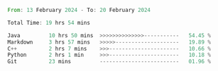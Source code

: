 <!--<div align=center><img src="https://leetcard.jacoblin.cool/CalvinWan0101"></div>-->

<!--START_SECTION:waka-->

```rust
From: 13 February 2024 - To: 20 February 2024

Total Time: 19 hrs 54 mins

Java         10 hrs 50 mins  >>>>>>>>>>>>>>-----------   54.45 %
Markdown     3 hrs 57 mins   >>>>>--------------------   19.89 %
C++          2 hrs 7 mins    >>>----------------------   10.66 %
Python       2 hrs 1 min     >>>----------------------   10.18 %
Git          23 mins         -------------------------   01.96 %
```

<!--END_SECTION:waka-->
